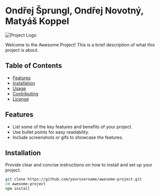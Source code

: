 
# Ondřej Šprungl, Ondřej Novotný, Matyáš Koppel

![Project Logo](logo.png)

Welcome to the Awesome Project! This is a brief description of what this project is about.

## Table of Contents

- [Features](#features)
- [Installation](#installation)
- [Usage](#usage)
- [Contributing](#contributing)
- [License](#license)

## Features

- List some of the key features and benefits of your project.
- Use bullet points for easy readability.
- Include screenshots or gifs to showcase the features.

## Installation

Provide clear and concise instructions on how to install and set up your project.

```bash
git clone https://github.com/yourusername/awesome-project.git
cd awesome-project
npm install

